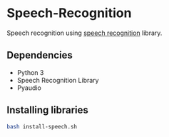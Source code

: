 # Speech-Recognition
Speech recognition using [speech recognition](https://pypi.python.org/pypi/SpeechRecognition/) library.

## Dependencies

* Python 3
* Speech Recognition Library
* Pyaudio

## Installing libraries

  ```bash
  bash install-speech.sh
  ```

